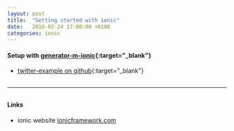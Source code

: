 ```yaml
---
layout: post
title:  "Getting started with ionic"
date:   2016-02-24 17:00:00 +0100
categories: ionic
---
```


#### Setup with [generator-m-ionic](https://github.com/mwaylabs/generator-m-ionic){:target="_blank"}

- [twitter-example on github](https://github.com/MathiasTim/html5-app-training/tree/twitter-example){:target="_blank"}

<hr style="margin: 30px 0;">

#### Links

- ionic website [ionicframework.com](http://ionicframework.com/)
